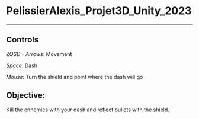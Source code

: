 # PelissierAlexis_Projet3D_Unity_2023

---
## **Controls**
*ZQSD - Arrows*: Movement

*Space*: Dash

*Mouse*: Turn the shield and point where the dash will go

## **Objective**: 
Kill the ennemies with your dash and reflect bullets with the shield.
